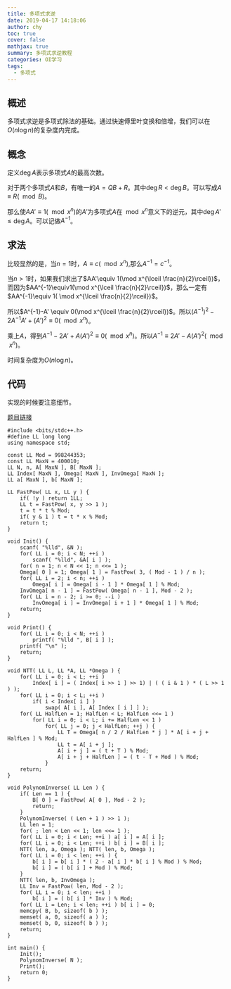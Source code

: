 ```yaml
---
title: 多项式求逆
date: 2019-04-17 14:18:06
author: chy
toc: true
cover: false
mathjax: true
summary: 多项式求逆教程
categories: OI学习
tags:
  - 多项式
---
```


## 概述

多项式求逆是多项式除法的基础。通过快速傅里叶变换和倍增，我们可以在$O(n \log n)$的复杂度内完成。

## 概念

定义$\deg A$表示多项式$A$的最高次数。

对于两个多项式$A$和$B$，有唯一的$A=QB+R$。其中$\deg R<\deg B$。可以写成$A\equiv R(\mod B)$。

那么使$AA'\equiv 1(\mod x^n)$的$A'$为多项式$A$在$\mod x^n$意义下的逆元，其中$\deg A' \leqslant \deg A$。可以记做$A^{-1}$。

## 求法

比较显然的是，当$n=1$时，$A\equiv c(\mod x^n)$,那么$A^{-1}=c^{-1}$。

当$n>1$时，如果我们求出了$AA'\equiv 1(\mod x^{\lceil \frac{n}{2}\rceil})$，而因为$AA^{-1}\equiv1(\mod x^{\lceil \frac{n}{2}\rceil})$，那么一定有$AA^{-1}\equiv 1( \mod x^{\lceil \frac{n}{2}\rceil})$。

所以$A^{-1}-A' \equiv 0(\mod x^{\lceil \frac{n}{2}\rceil})$。所以$(A^{-1})^2-2A^{-1}A'+(A')^2\equiv 0 (\mod x^n)$。

乘上$A$，得到$A^{-1}-2A'+A(A')^2\equiv 0(\mod x^n)$。所以$A^{-1}\equiv 2A'-A(A')^2(\mod x^n)$。

时间复杂度为$O(n \log n)$。

## 代码

实现的时候要注意细节。

[题目链接](https://www.luogu.org/problemnew/show/P4238)

```
#include <bits/stdc++.h>
#define LL long long
using namespace std;

const LL Mod = 998244353;
const LL MaxN = 400010;
LL N, n, A[ MaxN ], B[ MaxN ];
LL Index[ MaxN ], Omega[ MaxN ], InvOmega[ MaxN ];
LL a[ MaxN ], b[ MaxN ];

LL FastPow( LL x, LL y ) {
	if( !y ) return 1LL;
	LL t = FastPow( x, y >> 1 );
	t = t * t % Mod;
	if( y & 1 ) t = t * x % Mod;
	return t;
}

void Init() {
	scanf( "%lld", &N );
	for( LL i = 0; i < N; ++i )
		scanf( "%lld", &A[ i ] );
	for( n = 1; n < N << 1; n <<= 1 );
	Omega[ 0 ] = 1; Omega[ 1 ] = FastPow( 3, ( Mod - 1 ) / n );
	for( LL i = 2; i < n; ++i )
		Omega[ i ] = Omega[ i - 1 ] * Omega[ 1 ] % Mod;
	InvOmega[ n - 1 ] = FastPow( Omega[ n - 1 ], Mod - 2 );
	for( LL i = n - 2; i >= 0; --i ) 
		InvOmega[ i ] = InvOmega[ i + 1 ] * Omega[ 1 ] % Mod;
	return;
}

void Print() {
	for( LL i = 0; i < N; ++i ) 
		printf( "%lld ", B[ i ] );
	printf( "\n" );
	return;
}

void NTT( LL L, LL *A, LL *Omega ) {
	for( LL i = 0; i < L; ++i )
		Index[ i ] = ( Index[ i >> 1 ] >> 1) | ( ( i & 1 ) * ( L >> 1 ) );
	for( LL i = 0; i < L; ++i )
		if( i < Index[ i ] )
			swap( A[ i ], A[ Index [ i ] ] );
	for( LL HalfLen = 1; HalfLen < L; HalfLen <<= 1 ) 
		for( LL i = 0; i < L; i += HalfLen << 1 ) 
			for( LL j = 0; j < HalfLen; ++j ) {
				LL T = Omega[ n / 2 / HalfLen * j ] * A[ i + j + HalfLen ] % Mod;
				LL t = A[ i + j ];
				A[ i + j ] = ( t + T ) % Mod;
				A[ i + j + HalfLen ] = ( t - T + Mod ) % Mod;
			}
	return;
}

void PolynomInverse( LL Len ) {
	if( Len == 1 ) {
		B[ 0 ] = FastPow( A[ 0 ], Mod - 2 );
		return;
	}
	PolynomInverse( ( Len + 1 ) >> 1 );
	LL len = 1;
	for( ; len < Len << 1; len <<= 1 );
	for( LL i = 0; i < Len; ++i ) a[ i ] = A[ i ];
	for( LL i = 0; i < Len; ++i ) b[ i ] = B[ i ];
	NTT( len, a, Omega ); NTT( len, b, Omega );
	for( LL i = 0; i < len; ++i ) {
		b[ i ] = b[ i ] * ( 2 - a[ i ] * b[ i ] % Mod ) % Mod;
		b[ i ] = ( b[ i ] + Mod ) % Mod;
	}
	NTT( len, b, InvOmega );
	LL Inv = FastPow( len, Mod - 2 );
	for( LL i = 0; i < len; ++i ) 
		b[ i ] = ( b[ i ] * Inv ) % Mod;
	for( LL i = Len; i < len; ++i ) b[ i ] = 0;
	memcpy( B, b, sizeof( b ) );
	memset( a, 0, sizeof( a ) );
	memset( b, 0, sizeof( b ) );
	return;
}

int main() {
	Init();
	PolynomInverse( N );
	Print();
	return 0;
}

```

